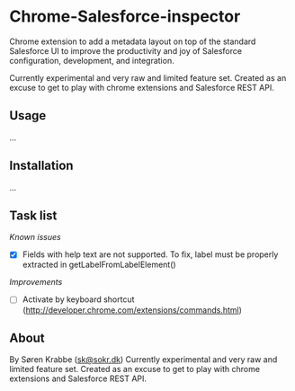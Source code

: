 Chrome-Salesforce-inspector
===========================
Chrome extension to add a metadata layout on top of the standard Salesforce UI to improve the productivity and joy of Salesforce configuration, development, and integration.

Currently experimental and very raw and limited feature set. Created as an excuse to get to play with chrome extensions and Salesforce REST API.


Usage
-----
...


Installation
------------
...

Task list
---------
*Known issues*
- [x] Fields with help text are not supported. To fix, label must be properly extracted in getLabelFromLabelElement()

*Improvements*
- [ ] Activate by keyboard shortcut (http://developer.chrome.com/extensions/commands.html)


About
-----
By Søren Krabbe (sk@sokr.dk)
Currently experimental and very raw and limited feature set. Created as an excuse to get to play with chrome extensions and Salesforce REST API.
